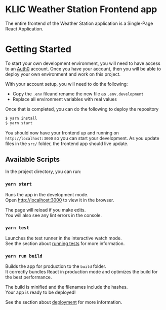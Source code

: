 # KLIC Weather Station Frontend app

The entire frontend of the Weather Station application is a Single-Page React Application.

# Getting Started

To start your own development environment, you will need to have access to an [Auth0](https://auth0.com/) account. Once you have your account, then you will be able to deploy your own environment and work on this project.

With your account setup, you will need to do the following:

- Copy the `.env` fileand rename the new file as `.env.development`
- Replace all environment variables with real values

Once that is completed, you can do the following to deploy the repository

```bash
$ yarn install
$ yarn start
```

You should now have your frontend up and running on `http://localhost:3000` so you can start your development. As you update files in the `src/` folder, the frontend app should live update.

## Available Scripts

In the project directory, you can run:

### `yarn start`

Runs the app in the development mode.\
Open [http://localhost:3000](http://localhost:3000) to view it in the browser.

The page will reload if you make edits.\
You will also see any lint errors in the console.

### `yarn test`

Launches the test runner in the interactive watch mode.\
See the section about [running tests](https://facebook.github.io/create-react-app/docs/running-tests) for more information.

### `yarn run build`

Builds the app for production to the `build` folder.\
It correctly bundles React in production mode and optimizes the build for the best performance.

The build is minified and the filenames include the hashes.\
Your app is ready to be deployed!

See the section about [deployment](https://facebook.github.io/create-react-app/docs/deployment) for more information.
